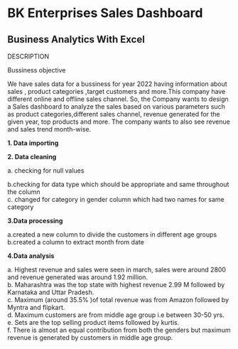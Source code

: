# BK Enterprises Sales Dashboard


Business Analytics With Excel
-----------------------------------

DESCRIPTION

Bussiness objective

We have sales data for a bussiness  for year 2022 having information about sales , product categories ,target customers and more.This company have different online and offline sales channel. So, the Company wants to design a Sales dashboard to analyze the sales based on various parameters such as product categories,different sales channel, revenue generated for the given year, top products and more. 
The company wants to also see revenue and sales trend month-wise.

												
<b>1. Data importing</b>												
												
<b>2. Data cleaning</b>
												
a. checking for null values 

b.checking for data type which should be appropriate and same throughout the column												
c. changed for category in gender column which had two names for same category												
												
												
<b>3.Data processing</b>

a.created a new column to divide the customers in different age groups												
b.created a column to extract month from date		


												
<b>4.Data analysis</b>	

a. Highest revenue and sales were seen in march, sales were around 2800 and revenue generated was around 1.92 million.												
b. Maharashtra was the top state with highest revenue 2.99 M followed by Karnataka and Uttar Pradesh.												
c. Maximum (around 35.5% )of total revenue was from Amazon followed by Myntra and flipkart.												
d. Maximum customers are from middle age group i.e between 30-50 yrs.												
e. Sets are the top selling product items followed by kurtis.												
f. There is almost an equal contribution from both the genders but maximum revenue is generated by customers in middle age group.												
